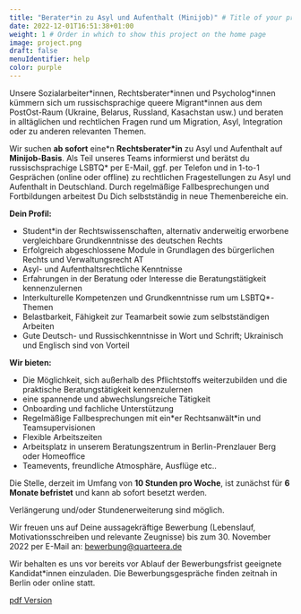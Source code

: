 ```yaml
---
title: "Berater*in zu Asyl und Aufenthalt (Minijob)" # Title of your project
date: 2022-12-01T16:51:38+01:00
weight: 1 # Order in which to show this project on the home page
image: project.png
draft: false
menuIdentifier: help
color: purple
---
```


Unsere Sozialarbeiter\*innen, Rechtsberater\*innen und Psycholog\*innen kümmern sich um
russischsprachige queere Migrant\*innen aus dem PostOst-Raum (Ukraine, Belarus, Russland,
Kasachstan usw.) und beraten in alltäglichen und rechtlichen Fragen rund um Migration, Asyl,
Integration oder zu anderen relevanten Themen.

Wir suchen **ab sofort** eine\*n **Rechtsberater\*in** zu Asyl und Aufenthalt auf **Minijob-Basis**.
Als Teil unseres Teams informierst und berätst du russischsprachige LSBTQ\* per E-Mail, ggf. per
Telefon und in 1-to-1 Gesprächen (online oder offline) zu rechtlichen Fragestellungen zu Asyl und
Aufenthalt in Deutschland. Durch regelmäßige Fallbesprechungen und Fortbildungen arbeitest
Du Dich selbstständig in neue Themenbereiche ein.

**Dein Profil:**

- Student*in der Rechtswissenschaften, alternativ anderweitig erworbene vergleichbare Grundkenntnisse des deutschen Rechts
- Erfolgreich abgeschlossene Module in Grundlagen des bürgerlichen Rechts und Verwaltungsrecht AT
- Asyl- und Aufenthaltsrechtliche Kenntnisse
- Erfahrungen in der Beratung oder Interesse die Beratungstätigkeit kennenzulernen
- Interkulturelle Kompetenzen und Grundkenntnisse rum um LSBTQ*-Themen
- Belastbarkeit, Fähigkeit zur Teamarbeit sowie zum selbstständigen Arbeiten
- Gute Deutsch- und Russischkenntnisse in Wort und Schrift; Ukrainisch und Englisch sind von Vorteil


**Wir bieten:**

- Die Möglichkeit, sich außerhalb des Pflichtstoffs weiterzubilden und die praktische Beratungstätigkeit kennenzulernen
- eine spannende und abwechslungsreiche Tätigkeit
- Onboarding und fachliche Unterstützung
- Regelmäßige Fallbesprechungen mit ein*er Rechtsanwält\*in und Teamsupervisionen
- Flexible Arbeitszeiten
- Arbeitsplatz in unserem Beratungszentrum in Berlin-Prenzlauer Berg oder Homeoffice
- Teamevents, freundliche Atmosphäre, Ausflüge etc..


Die Stelle, derzeit im Umfang von **10 Stunden pro Woche**, ist zunächst für **6 Monate befristet** und kann ab sofort besetzt werden. 

Verlängerung und/oder Stundenerweiterung sind möglich. 

Wir freuen uns auf Deine aussagekräftige Bewerbung (Lebenslauf, Motivationsschreiben und relevante Zeugnisse) bis zum 30. November 2022 per E-Mail an: [bewerbung@quarteera.de](bewerbung@quarteera.de)

Wir behalten es uns vor bereits vor Ablauf der Bewerbungsfrist geeignete Kandidat*innen einzuladen. Die Bewerbungsgespräche finden zeitnah in Berlin oder online statt.

[pdf Version](https://quarteera.de/files/stelle/Berater_in%20zu%20Asyl%20und%20Aufenthalt%20(Minijob).pdf)